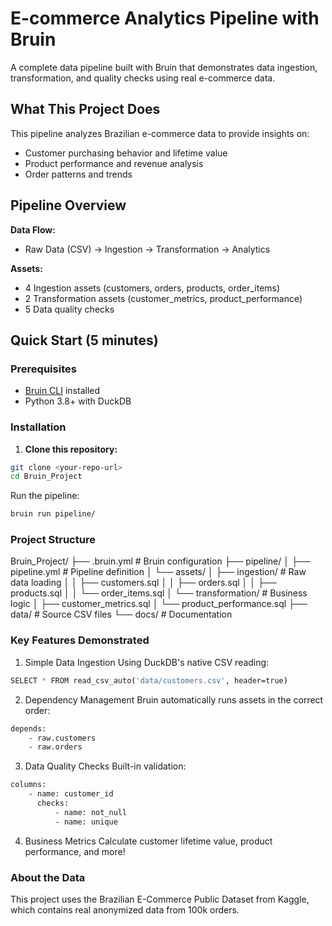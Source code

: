 # E-commerce Analytics Pipeline with Bruin

A complete data pipeline built with Bruin that demonstrates data ingestion, transformation, and quality checks using real e-commerce data.

## What This Project Does

This pipeline analyzes Brazilian e-commerce data to provide insights on:
- Customer purchasing behavior and lifetime value
- Product performance and revenue analysis
- Order patterns and trends

##  Pipeline Overview

**Data Flow:**
- Raw Data (CSV) → Ingestion → Transformation → Analytics

**Assets:**
- 4 Ingestion assets (customers, orders, products, order_items)
- 2 Transformation assets (customer_metrics, product_performance)
- 5 Data quality checks

##  Quick Start (5 minutes)

### Prerequisites
- [Bruin CLI](https://github.com/bruin-data/bruin) installed
- Python 3.8+ with DuckDB

### Installation

1. **Clone this repository:**
```bash
git clone <your-repo-url>
cd Bruin_Project
```

Run the pipeline:
```bash
bruin run pipeline/
```


### Project Structure
Bruin_Project/
├── .bruin.yml                  # Bruin configuration
├── pipeline/
│   ├── pipeline.yml            # Pipeline definition
│   └── assets/
│       ├── ingestion/          # Raw data loading
│       │   ├── customers.sql
│       │   ├── orders.sql
│       │   ├── products.sql
│       │   └── order_items.sql
│       └── transformation/     # Business logic
│           ├── customer_metrics.sql
│           └── product_performance.sql
├── data/                       # Source CSV files
└── docs/                       # Documentation

### Key Features Demonstrated
1. Simple Data Ingestion
Using DuckDB's native CSV reading:

```bash
SELECT * FROM read_csv_auto('data/customers.csv', header=true)
```

2. Dependency Management
Bruin automatically runs assets in the correct order:
```bash
depends:
    - raw.customers
    - raw.orders
```
3. Data Quality Checks
Built-in validation:
```bash
columns:
    - name: customer_id
      checks:
          - name: not_null
          - name: unique
```

4. Business Metrics
Calculate customer lifetime value, product performance, and more!

### About the Data
This project uses the Brazilian E-Commerce Public Dataset from Kaggle, which contains real anonymized data from 100k orders.
